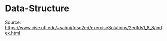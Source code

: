 # Data-Structure

Source: https://www.cise.ufl.edu/~sahni/fdsc2ed/exerciseSolutions/2edfds1_8_8/index.html